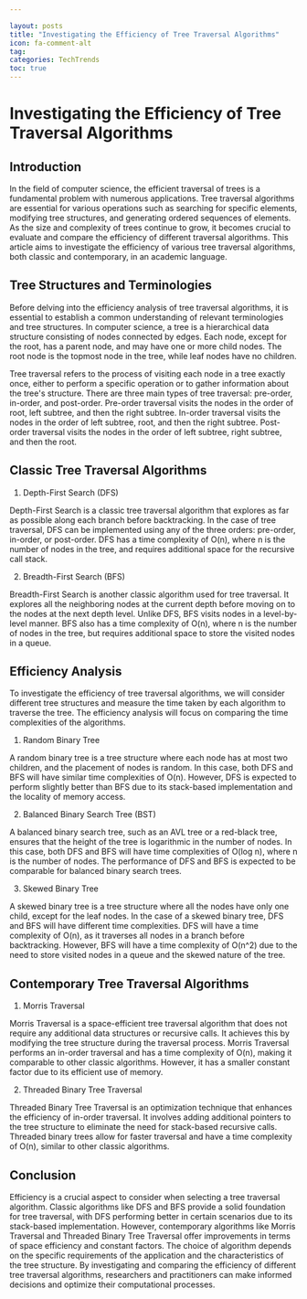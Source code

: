 ```yaml
---

layout: posts
title: "Investigating the Efficiency of Tree Traversal Algorithms"
icon: fa-comment-alt
tag:      
categories: TechTrends
toc: true
---
```




# Investigating the Efficiency of Tree Traversal Algorithms

## Introduction

In the field of computer science, the efficient traversal of trees is a fundamental problem with numerous applications. Tree traversal algorithms are essential for various operations such as searching for specific elements, modifying tree structures, and generating ordered sequences of elements. As the size and complexity of trees continue to grow, it becomes crucial to evaluate and compare the efficiency of different traversal algorithms. This article aims to investigate the efficiency of various tree traversal algorithms, both classic and contemporary, in an academic language.

## Tree Structures and Terminologies

Before delving into the efficiency analysis of tree traversal algorithms, it is essential to establish a common understanding of relevant terminologies and tree structures. In computer science, a tree is a hierarchical data structure consisting of nodes connected by edges. Each node, except for the root, has a parent node, and may have one or more child nodes. The root node is the topmost node in the tree, while leaf nodes have no children.

Tree traversal refers to the process of visiting each node in a tree exactly once, either to perform a specific operation or to gather information about the tree's structure. There are three main types of tree traversal: pre-order, in-order, and post-order. Pre-order traversal visits the nodes in the order of root, left subtree, and then the right subtree. In-order traversal visits the nodes in the order of left subtree, root, and then the right subtree. Post-order traversal visits the nodes in the order of left subtree, right subtree, and then the root.

## Classic Tree Traversal Algorithms

1. Depth-First Search (DFS)

Depth-First Search is a classic tree traversal algorithm that explores as far as possible along each branch before backtracking. In the case of tree traversal, DFS can be implemented using any of the three orders: pre-order, in-order, or post-order. DFS has a time complexity of O(n), where n is the number of nodes in the tree, and requires additional space for the recursive call stack.

2. Breadth-First Search (BFS)

Breadth-First Search is another classic algorithm used for tree traversal. It explores all the neighboring nodes at the current depth before moving on to the nodes at the next depth level. Unlike DFS, BFS visits nodes in a level-by-level manner. BFS also has a time complexity of O(n), where n is the number of nodes in the tree, but requires additional space to store the visited nodes in a queue.

## Efficiency Analysis

To investigate the efficiency of tree traversal algorithms, we will consider different tree structures and measure the time taken by each algorithm to traverse the tree. The efficiency analysis will focus on comparing the time complexities of the algorithms.

1. Random Binary Tree

A random binary tree is a tree structure where each node has at most two children, and the placement of nodes is random. In this case, both DFS and BFS will have similar time complexities of O(n). However, DFS is expected to perform slightly better than BFS due to its stack-based implementation and the locality of memory access.

2. Balanced Binary Search Tree (BST)

A balanced binary search tree, such as an AVL tree or a red-black tree, ensures that the height of the tree is logarithmic in the number of nodes. In this case, both DFS and BFS will have time complexities of O(log n), where n is the number of nodes. The performance of DFS and BFS is expected to be comparable for balanced binary search trees.

3. Skewed Binary Tree

A skewed binary tree is a tree structure where all the nodes have only one child, except for the leaf nodes. In the case of a skewed binary tree, DFS and BFS will have different time complexities. DFS will have a time complexity of O(n), as it traverses all nodes in a branch before backtracking. However, BFS will have a time complexity of O(n^2) due to the need to store visited nodes in a queue and the skewed nature of the tree.

## Contemporary Tree Traversal Algorithms

1. Morris Traversal

Morris Traversal is a space-efficient tree traversal algorithm that does not require any additional data structures or recursive calls. It achieves this by modifying the tree structure during the traversal process. Morris Traversal performs an in-order traversal and has a time complexity of O(n), making it comparable to other classic algorithms. However, it has a smaller constant factor due to its efficient use of memory.

2. Threaded Binary Tree Traversal

Threaded Binary Tree Traversal is an optimization technique that enhances the efficiency of in-order traversal. It involves adding additional pointers to the tree structure to eliminate the need for stack-based recursive calls. Threaded binary trees allow for faster traversal and have a time complexity of O(n), similar to other classic algorithms.

## Conclusion

Efficiency is a crucial aspect to consider when selecting a tree traversal algorithm. Classic algorithms like DFS and BFS provide a solid foundation for tree traversal, with DFS performing better in certain scenarios due to its stack-based implementation. However, contemporary algorithms like Morris Traversal and Threaded Binary Tree Traversal offer improvements in terms of space efficiency and constant factors. The choice of algorithm depends on the specific requirements of the application and the characteristics of the tree structure. By investigating and comparing the efficiency of different tree traversal algorithms, researchers and practitioners can make informed decisions and optimize their computational processes.